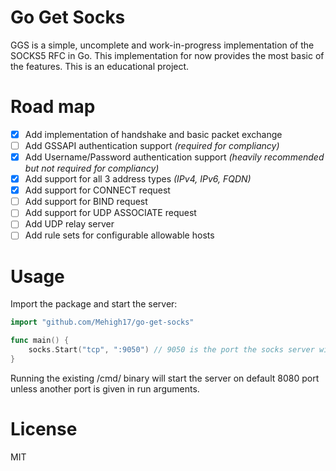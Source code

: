 # Go Get Socks

GGS is a simple, uncomplete and work-in-progress implementation of the SOCKS5 RFC in Go. This implementation for now provides the most basic of the features. This is an educational project.

# Road map

- [x] Add implementation of handshake and basic packet exchange
- [ ] Add GSSAPI authentication support *(required for compliancy)*
- [X] Add Username/Password authentication support *(heavily recommended but not required for compliancy)*
- [X] Add support for all 3 address types *(IPv4, IPv6, FQDN)*
- [X] Add support for CONNECT request
- [ ] Add support for BIND request
- [ ] Add support for UDP ASSOCIATE request
- [ ] Add UDP relay server
- [ ] Add rule sets for configurable allowable hosts

# Usage

Import the package and start the server:
```go
import "github.com/Mehigh17/go-get-socks"

func main() {
    socks.Start("tcp", ":9050") // 9050 is the port the socks server will run on
}
```

Running the existing /cmd/ binary will start the server on default 8080 port unless another port is given in run arguments.

# License

MIT